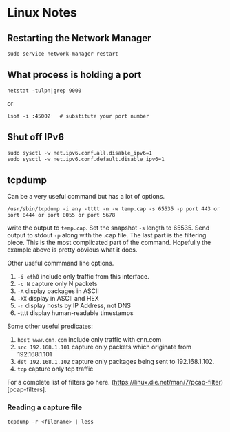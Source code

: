 # Linux Notes

## Restarting the Network Manager
```
sudo service network-manager restart
```

## What process is holding a port
```
netstat -tulpn|grep 9000
```
or
```
lsof -i :45002   # substitute your port number
```
## Shut off IPv6
```
sudo sysctl -w net.ipv6.conf.all.disable_ipv6=1
sudo sysctl -w net.ipv6.conf.default.disable_ipv6=1
```
## tcpdump
Can be a very useful command but has a lot of options.

```
/usr/sbin/tcpdump -i any -tttt -n -w temp.cap -s 65535 -p port 443 or port 8444 or port 8055 or port 5678
```
write the output to `temp.cap`. Set the snapshot `-s`  length to 65535. Send output to stdout `-p`
along with the .cap file. The last part is the filtering piece. This is the most complicated part
of the command. Hopefully the example above is pretty obvious what it does.

Other useful commmand line options.
1. `-i eth0` include only traffic from this interface.
1. `-c N` capture only N packets
1. `-A` display packages in ASCII
1. `-XX` display in ASCII and HEX
1. `-n` display hosts by IP Address, not DNS
1. -tttt display human-readable timestamps


Some other useful predicates:
1. `host www.cnn.com` include only traffic with cnn.com
1. `src 192.168.1.101` capture only packets which originate from 192.168.1.101
1. `dst 192.168.1.102` capture only packages being sent to 192.168.1.102.
1. `tcp` capture only tcp traffic

For a complete list of filters go here. (https://linux.die.net/man/7/pcap-filter)[pcap-filters].

### Reading a capture file
```
tcpdump -r <filename> | less
```
